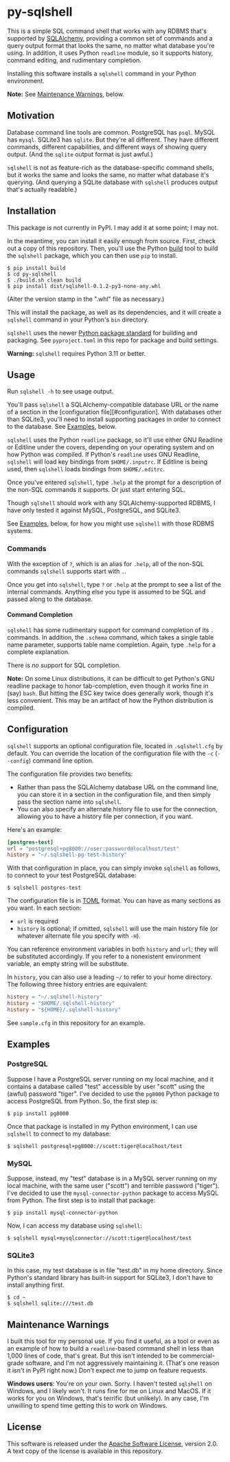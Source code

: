 # py-sqlshell

This is a simple SQL command shell that works with any RDBMS that's
supported by [SQLAlchemy](https://www.sqlalchemy.org/), providing a common set
of commands and a query output format that looks the same, no matter what
database you're using. In addition, it uses Python `readline` module, so
it supports history, command editing, and rudimentary completion.

Installing this software installs a `sqlshell` command in your Python
environment.

**Note:** See [Maintenance Warnings](#maintenance-warnings), below.

## Motivation

Database command line tools are common. PostgreSQL has `psql`. MySQL has
`mysql`. SQLite3 has `sqlite`. But they're all different. They have different
commands, different capabilities, and different ways of showing query output.
(And the `sqlite` output format is just awful.)

`sqlshell` is not as feature-rich as the database-specific command shells,
but it works the same and looks the same, no matter what database it's
querying. (And querying a SQLite database with `sqlshell` produces output
that's actually readable.)

## Installation

This package is not currently in PyPI. I may add it at some point; I may
not.

In the meantime, you can install it easily enough from source. First,
check out a copy of this repository. Then, you'll use the Python
[build](https://build.pypa.io/en/stable/index.html) tool to build the
`sqlshell` package, which you can then use `pip` to install.

```shell
$ pip install build
$ cd py-sqlshell
$ ./build.sh clean build
$ pip install dist/sqlshell-0.1.2-py3-none-any.whl
```

(Alter the version stamp in the ".whl" file as necessary.)

This will install the package, as well as its dependencies, and it will
create a `sqlshell` command in your Python's `bin` directory.

`sqlshell` uses the newer
[Python package standard](https://packaging.python.org/en/latest/overview/)
for building and packaging. See `pyproject.toml` in this repo for package
and build settings.

**Warning:** `sqlshell` requires Python 3.11 or better.

## Usage

Run `sqlshell -h` to see usage output.

You'll pass `sqlshell` a SQLAlchemy-compatible database URL or the name of a
section in the [configuration file][#configuration]. With databases
other than SQLite3, you'll need to install supporting packages in order to
connect to the database. See [Examples](#examples), below.

`sqlshell` uses the Python `readline` package, so it'll use either GNU
Readline or Editline under the covers, depending on your operating system
and on how Python was compiled. If Python's `readline` uses GNU Readline,
`sqlshell` will load key bindings from `$HOME/.inputrc`. If Editline is
being used, then `sqlshell` loads bindings from `$HOME/.editrc`.

Once you've entered `sqlshell`, type `.help` at the prompt for a description
of the non-SQL commands it supports. Or just start entering SQL.

Though `sqlshell` should work with any SQLAlchemy-supported RDBMS, I have
only tested it against MySQL, PostgreSQL, and SQLite3.

See [Examples](#examples), below, for how you might use `sqlshell` with
those RDBMS systems.

### Commands

With the exception of `?`, which is an alias for `.help`, all of the non-SQL
commands `sqlshell` supports start with `.`.

Once you get into `sqlshell`, type `?` or `.help` at the prompt to see a list
of the internal commands. Anything else you type is assumed to be SQL and passed
along to the database.

#### Command Completion

`sqlshell` has some rudimentary support for command completion of its
`.` commands. In addition, the `.schema` command, which takes a single table
name parameter, supports table name completion. Again, type `.help` for a
complete explanation.

There is _no_ support for SQL completion.

**Note:** On some Linux distributions, it can be difficult to get Python's
GNU readline package to honor tab-completion, even though it works fine in
(say) `bash`. But hitting the ESC key twice does generally work, though it's
less convenient. This may be an artifact of how the Python distribution is
compiled.

## Configuration

`sqlshell` supports an optional configuration file, located in
`.sqlshell.cfg` by default. You can override the location of the configuration
file with the `-c` (`--config`) command line option.

The configuration file provides two benefits:

- Rather than pass the SQLAlchemy database URL on the command line, you can
  store it in a section in the configuration file, and then simply pass the
  section name into `sqlshell`.
- You can also specify an alternate history file to use for the connection,
  allowing you to have a history file per connection, if you want.

Here's an example:

```toml
[postgres-test]
url = "postgresql+pg8000://user:password@localhost/test"
history = "~/.sqlshell-pg-test-history"
```

With that configuration in place, you can simply invoke `sqlshell` as follows,
to connect to your test PostgreSQL database:

```shell
$ sqlshell postgres-test
```

The configuration file is in [TOML](https://toml.io/en) format. You can
have as many sections as you want. In each section:

- `url` is required
- `history` is optional; if omitted, `sqlshell` will use the main history
  file (or whatever alternate file you specify with `-H`).

You can reference environment variables in both `history` and `url`; they will
be substituted accordingly. If you refer to a nonexistent environment variable,
an empty string will be substitute.

In `history`, you can also use a leading `~/` to refer to your home directory.
The following three history entries are equivalent:

```toml
history = "~/.sqlshell-history"
history = "$HOME/.sqlshell-history"
history = "${HOME}/.sqlshell-history"
```

See `sample.cfg` in this repository for an example.

## Examples

### PostgreSQL

Suppose I have a PostgreSQL server running on my local machine, and it
contains a database called "test" accessible by user "scott" using the
(awful) password "tiger". I've decided to use the `pg8000` Python package
to access PostgreSQL from Python. So, the first step is:

```shell
$ pip install pg8000
```

Once that package is installed in my Python environment, I can use `sqlshell`
to connect to my database:

```shell
$ sqlshell postgresql+pg8000://scott:tiger@localhost/test
```

### MySQL

Suppose, instead, my "test" database is in a MySQL server running on my
local machine, with the same user ("scott") and terrible password ("tiger").
I've decided to use the `mysql-connector-python` package to access MySQL
from Python. The first step is to install that package:

```shell
$ pip install mysql-connector-python
```

Now, I can access my database using `sqlshell`:

```shell
$ sqlshell mysql+mysqlconnector://scott:tiger@localhost/test
```

### SQLite3

In this case, my test database is in file "test.db" in my home directory.
Since Python's standard library has built-in support for SQLite3, I don't
have to install anything first.

```shell
$ cd ~
$ sqlshell sqlite:///test.db
```

## Maintenance Warnings

I built this tool for my personal use. If you find it useful, as a tool
or even as an example of how to build a `readline`-based command shell in
less than 1,000 lines of code, that's great. But this isn't intended to be
commercial-grade software, and I'm not aggressively maintaining it. (That's
one reason it isn't in PyPI right now.) Don't expect me to jump on feature
requests.

**Windows users**: You're on your own. Sorry. I haven't tested `sqlshell`
on Windows, and I likely won't. It runs fine for me on Linux and MacOS. If it
works for you on Windows, that's terrific (but unlikely). In any case, I'm
unwilling to spend time getting this to work on Windows.

## License

This software is released under the
[Apache Software License](https://apache.org/licenses/LICENSE-2.0), version
2.0. A text copy of the license is available in this repository.
